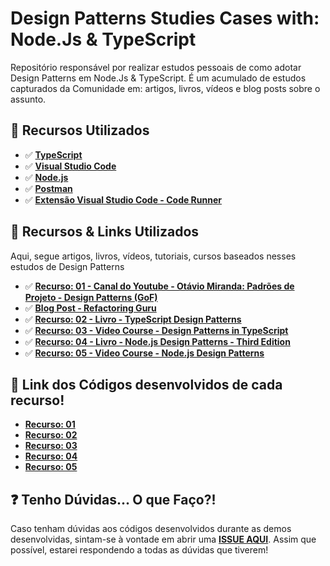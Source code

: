# Design Patterns Studies Cases with: Node.Js & TypeScript 

Repositório responsável por realizar estudos pessoais de como adotar Design Patterns em Node.Js & TypeScript. É um acumulado de estudos capturados da Comunidade em: artigos, livros, vídeos e blog posts sobre o assunto.

## 🚀 Recursos Utilizados 

*  ✅ **[TypeScript](https://www.typescriptlang.org/download)**
*  ✅ **[Visual Studio Code](https://code.visualstudio.com/?WT.mc_id=javascript-14034-gllemos)**
*  ✅ **[Node.js](https://nodejs.org/en/)**
*  ✅ **[Postman](https://www.getpostman.com/)**
*  ✅ **[Extensão Visual Studio Code - Code Runner](https://marketplace.visualstudio.com/items?itemName=formulahendry.code-runner&WT.mc_id=javascript-14034-gllemos)**

## 📕 Recursos & Links Utilizados

Aqui, segue artigos, livros, vídeos, tutoriais, cursos baseados nesses estudos de Design Patterns

-  ✅ **[Recurso: 01 - Canal do Youtube - Otávio Miranda: Padrões de Projeto - Design Patterns (GoF)](https://www.youtube.com/playlist?list=PLbIBj8vQhvm0VY5YrMrafWaQY2EnJ3j8H)**
-  ✅ **[Blog Post - Refactoring Guru](https://refactoring.guru/pt-br/design-patterns)**
-  ✅ **[Recurso: 02 - Livro - TypeScript Design Patterns](https://g.co/kgs/bpehza)**
-  ✅ **[Recurso: 03 - Video Course - Design Patterns in TypeScript](https://learning.oreilly.com/videos/design-patterns-in/9781789347951)**
-  ✅ **[Recurso: 04 - Livro - Node.js Design Patterns - Third Edition](https://g.co/kgs/w1DbSU)**
-  ✅ **[Recurso: 05 - Video Course - Node.js Design Patterns](https://learning.oreilly.com/videos/node-js-design-patterns/9781789538397)**

## 📌 Link dos Códigos desenvolvidos de cada recurso!

- **[Recurso: 01](./recurso-01/README.md)**
- **[Recurso: 02](./recurso-02/README.md)**
- **[Recurso: 03](./recurso-03/README.md)**
- **[Recurso: 04](./recurso-04/README.md)**
- **[Recurso: 05](./recurso-05/README.md)**

## ❓ Tenho Dúvidas... O que Faço?! 

Caso tenham dúvidas aos códigos desenvolvidos durante as demos desenvolvidas, sintam-se à vontade em abrir uma **[ISSUE AQUI](https://github.com/glaucia86/design-patterns-studies-node-ts/issues)**. Assim que possível, estarei respondendo a todas as dúvidas que tiverem!

